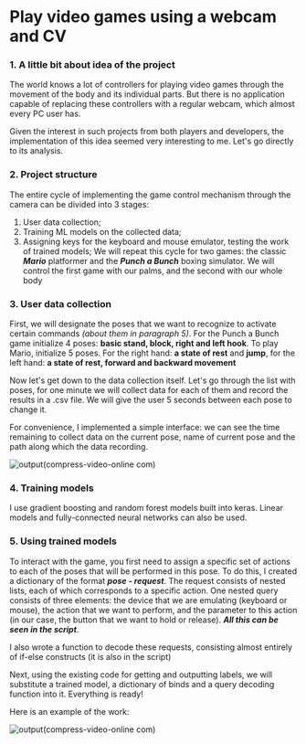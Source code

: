 # Play video games using a webcam and CV
### 1. A little bit about idea of the project
The world knows a lot of controllers for playing video games through the movement of the body and its individual parts. But there is no application capable of replacing these controllers with a regular webcam, which almost every PC user has.

Given the interest in such projects from both players and developers, the implementation of this idea seemed very interesting to me. Let's go directly to its analysis.
### 2. Project structure
The entire cycle of implementing the game control mechanism through the camera can be divided into 3 stages:
1) User data collection;
2) Training ML models on the collected data;
3) Assigning keys for the keyboard and mouse emulator, testing the work of trained models;
We will repeat this cycle for two games: the classic ___Mario___ platformer and the ___Punch a Bunch___ boxing simulator. We will control the first game with our palms, and the second with our whole body

### 3. User data collection
First, we will designate the poses that we want to recognize to activate certain commands _(about them in paragraph 5)_. For the Punch a Bunch game initialize 4 poses: __basic stand, block, right and left hook__.
To play Mario, initialize 5 poses. For the right hand: __a state of rest__ and __jump__, for the left hand: __a state of rest, forward and backward movement__

Now let's get down to the data collection itself. Let's go through the list with poses, for one minute we will collect data for each of them and record the results in a .csv file. We will give the user 5 seconds between each pose to change it.

For convenience, I implemented a simple interface: we can see the time remaining to collect data on the current pose, name of current pose and the path along which the data recording.

![output(compress-video-online com)](https://user-images.githubusercontent.com/125807529/220135821-66705092-40b1-4b95-9778-714a27e5d3f9.gif)

### 4. Training models
I use gradient boosting and random forest models built into keras. Linear models and fully-connected neural networks can also be used.

### 5. Using trained models
To interact with the game, you first need to assign a specific set of actions to each of the poses that will be performed in this pose. To do this, I created a dictionary of the format
___pose - request___.
The request consists of nested lists, each of which corresponds to a specific action. One nested query consists of three elements: the device that we are emulating (keyboard or mouse), the action that we want to perform, and the parameter to this action (in our case, the button that we want to hold or release).
___All this can be seen in the script___.

I also wrote a function to decode these requests, consisting almost entirely of if-else constructs (it is also in the script)

Next, using the existing code for getting and outputting labels, we will substitute a trained model, a dictionary of binds and a query decoding function into it. Everything is ready!

Here is an example of the work:

![output(compress-video-online com)](https://user-images.githubusercontent.com/125807529/220127384-440e40bd-32b4-4bc5-a9ca-1d14d0a01ffd.gif)

